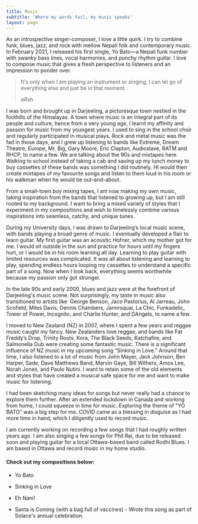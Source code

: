 ```yaml
---
title: Music
subtitle: 'Where my words fail, my music speaks'
layout: page
---
```

As an introspective singer-composer, I love a little quirk. I try to combine funk, blues, jazz, and rock with mellow Nepali folk and contemporary music. In February 2021, I released his first single, Yo Bato—a Nepali funk number with swanky bass lines, vocal harmonies, and punchy rhythm guitar. I love to compose music that gives a fresh perspective to listeners and an impression to ponder over.

> It's only when I am playing an instrument or singing, I can let go of everything else and just be in that moment.
>
> <cite>aRsh</cite>

I was born and brought up in Darjeeling, a picturesque town nestled in the foothills of the Himalayas. A town where music is an integral part of its people and culture, hence from a very young age, I learnt my affinity and passion for music from my youngest years. I used to sing in the school choir and regularly participated in musical plays. Rock and metal music was the fad in those days, and I grew up listening to bands like Extreme, Dream Theatre, Europe, Mr. Big, Gary Moore, Eric Clapton, Audioslave, RATM and RHCP, to name a few. We are talking about the 90s and mixtapes here. Walking to school instead of taking a cab and saving up my lunch money to buy cassettes of these bands was something I did routinely. HI would then create mixtapes of my favourite songs and listen to them loud in his room or his walkman when he would be out-and-about. 

From a small-town boy mixing tapes, I am now making my own music, taking inspiration from the bands that listened to growing up, but I am still rooted to my background. I want to bring a mixed variety of styles that I experiment in my compositions and wish to timelessly combine various inspirations into seamless, catchy, and unique tunes.

During my University days, I was drawn to Darjeeling’s local music scene, with bands playing a broad genre of music. I eventually developed a flair to learn guitar. My first guitar was an acoustic Hofner, which my mother got for me. I would sit outside in the sun and practice for hours until my fingers hurt, or I would be in his room learning all day. Learning to play guitar with limited resources was complicated. It was all about listening and learning to play, spending endless hours looping my cassettes to understand a specific part of a song. Now when I look back, everything seems worthwhile because my passion only got stronger. 

In the late 90s and early 2000, blues and jazz were at the forefront of Darjeeling's music scene. Not surprisingly, my taste in music also transitioned to artists like  George Benson, Jaco Pastorius, Al Jarreau, John Scofield, Miles Davis, Dennis Chambers, Jamiroquai, La Chic, Funkadelic, Tower of Power, Incognito, and Charlie Hunter, and DAngelo, to name a few.

I moved to New Zealand (NZ) in 2007, where I spent a few years and reggae music caught my fancy. New Zealanders love reggae, and bands like Fat Freddy’s Drop, Trinity Roots, Kora, The Black Seeds, Katchafire, and Salmonella Dub were creating some fantastic music. There is a significant influence of NZ music in my upcoming song “Sinking in Love.” Around that time, I also listened to a lot of music from John Mayer, Jack Johnson, Ben Harper, Sade, Dave Matthews Band, Marvin Gaye, Bill Withers, Amos Lee, Norah Jones, and Paulo Nutini. I want to retain some of the old elements and styles that have created a musical safe space for me and want to make music for listening.

I had been sketching many ideas for songs but never really had a chance to explore them further. After an extended lockdown in Canada and working from home, I could squeeze in time for music. Exploring the theme of “YO BATO” was a big step for me. COVID came as a blessing in disguise as I had more time in hand, which I diligently used to record music. 

I am currently working on recording a few songs that I had roughly written years ago. I am also singing a few songs for Phil Rai, due to be released soon and playing guitar for a local Ottawa-based band called Rodhi Blues. I am based in Ottawa and record music in my home studio.

#### Check out my compositions below:

*   Yo Bato

*   Sinking in Love

*   Eh Nani!

*   Santa is Coming (with a bag full of vaccines) - Wrote this song as part of Solace's annual celebration.
